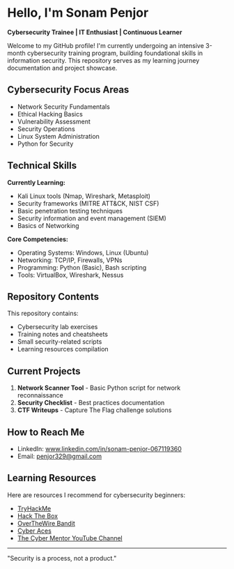 
# Hello, I'm Sonam Penjor 

**Cybersecurity Trainee | IT Enthusiast | Continuous Learner**

Welcome to my GitHub profile! I'm currently undergoing an intensive 3-month 
cybersecurity training program, building foundational skills in information security. 
This repository serves as my learning journey documentation and project showcase.

## Cybersecurity Focus Areas

- Network Security Fundamentals
- Ethical Hacking Basics
- Vulnerability Assessment
- Security Operations
- Linux System Administration
- Python for Security

## Technical Skills

**Currently Learning:**
- Kali Linux tools (Nmap, Wireshark, Metasploit)
- Security frameworks (MITRE ATT&CK, NIST CSF)
- Basic penetration testing techniques
- Security information and event management (SIEM)
- Basics of Networking

**Core Competencies:**
- Operating Systems: Windows, Linux (Ubuntu)
- Networking: TCP/IP, Firewalls, VPNs
- Programming: Python (Basic), Bash scripting
- Tools: VirtualBox, Wireshark, Nessus

##  Repository Contents

This repository contains:
- Cybersecurity lab exercises
- Training notes and cheatsheets
- Small security-related scripts
- Learning resources compilation

##  Current Projects

1. **Network Scanner Tool** - Basic Python script for network reconnaissance
2. **Security Checklist** - Best practices documentation
3. **CTF Writeups** - Capture The Flag challenge solutions

##  How to Reach Me

- LinkedIn: www.linkedin.com/in/sonam-penjor-067119360
- Email: penjor329@gmail.com

##  Learning Resources

Here are resources I recommend for cybersecurity beginners:

- [TryHackMe](https://tryhackme.com/)
- [Hack The Box](https://app.hackthebox.com/starting-point)
- [OverTheWire Bandit](https://overthewire.org/wargames/bandit/)
- [Cyber Aces](https://www.cyberaces.org/)
- [The Cyber Mentor YouTube Channel](https://www.youtube.com/c/TheCyberMentor)

---

"Security is a process, not a product." 


